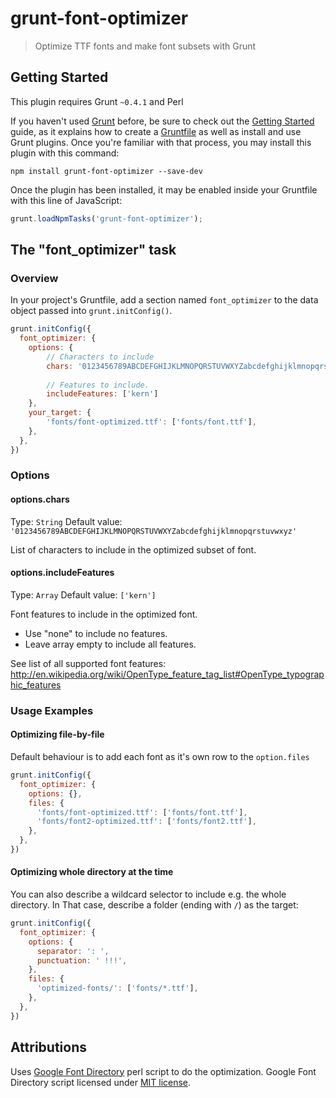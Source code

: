# grunt-font-optimizer

> Optimize TTF fonts and make font subsets with Grunt

## Getting Started
This plugin requires Grunt `~0.4.1` and Perl

If you haven't used [Grunt](http://gruntjs.com/) before, be sure to check out the [Getting Started](http://gruntjs.com/getting-started) guide, as it explains how to create a [Gruntfile](http://gruntjs.com/sample-gruntfile) as well as install and use Grunt plugins. Once you're familiar with that process, you may install this plugin with this command:

```shell
npm install grunt-font-optimizer --save-dev
```

Once the plugin has been installed, it may be enabled inside your Gruntfile with this line of JavaScript:

```js
grunt.loadNpmTasks('grunt-font-optimizer');
```

## The "font_optimizer" task

### Overview
In your project's Gruntfile, add a section named `font_optimizer` to the data object passed into `grunt.initConfig()`.

```js
grunt.initConfig({
  font_optimizer: {
    options: {
        // Characters to include
        chars: '0123456789ABCDEFGHIJKLMNOPQRSTUVWXYZabcdefghijklmnopqrstuvwxyz',
        
        // Features to include.
        includeFeatures: ['kern']
    },
    your_target: {
        'fonts/font-optimized.ttf': ['fonts/font.ttf'],
    },
  },
})
```


### Options

#### options.chars
Type: `String`
Default value: `'0123456789ABCDEFGHIJKLMNOPQRSTUVWXYZabcdefghijklmnopqrstuvwxyz'`

List of characters to include in the optimized subset of font.

#### options.includeFeatures
Type: `Array`
Default value: `['kern']`

Font features to include in the optimized font.
- Use "none" to include no features.
- Leave array empty to include all features.

See list of all supported font features:
http://en.wikipedia.org/wiki/OpenType_feature_tag_list#OpenType_typographic_features

### Usage Examples

#### Optimizing file-by-file
Default behaviour is to add each font as it's own row to the `option.files`

```js
grunt.initConfig({
  font_optimizer: {
    options: {},
    files: {
      'fonts/font-optimized.ttf': ['fonts/font.ttf'],
      'fonts/font2-optimized.ttf': ['fonts/font2.ttf'],
    },
  },
})
```

#### Optimizing whole directory at the time
You can also describe a wildcard selector to include e.g. the whole directory.
In That case, describe a folder (ending with `/`) as the target:

```js
grunt.initConfig({
  font_optimizer: {
    options: {
      separator: ': ',
      punctuation: ' !!!',
    },
    files: {
      'optimized-fonts/': ['fonts/*.ttf'],
    },
  },
})
```

## Attributions

Uses [Google Font Directory](https://code.google.com/p/googlefontdirectory/) perl script to do the optimization.
Google Font Directory script licensed under [MIT license](http://www.opensource.org/licenses/mit-license.php).
